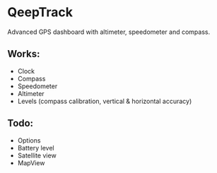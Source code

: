 # QeepTrack
Advanced GPS dashboard with altimeter, speedometer and compass.

## Works: ##
 * Clock
 * Compass
 * Speedometer
 * Altimeter
 * Levels (compass calibration, vertical & horizontal accuracy)

## Todo: ##
 * Options
 * Battery level
 * Satellite view
 * MapView

